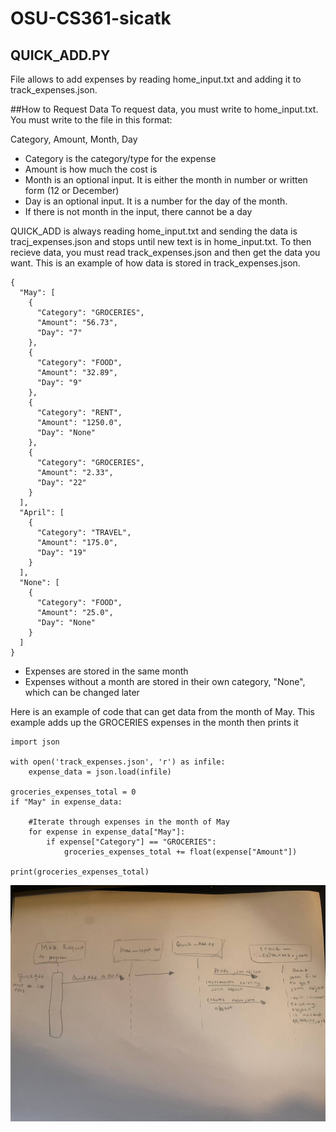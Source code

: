 # OSU-CS361-sicatk
## QUICK_ADD.PY
File allows to add expenses by reading home_input.txt and adding it to track_expenses.json.

##How to Request Data
To request data, you must write to home_input.txt. You must write to the file in this format:

Category, Amount, Month, Day

- Category is the category/type for the expense
- Amount is how much the cost is
- Month is an optional input. It is either the month in number or written form (12 or December)
- Day is an optional input. It is a number for the day of the month.
- If there is not month in the input, there cannot be a day

QUICK_ADD is always reading home_input.txt and sending the data is tracj_expenses.json and stops until new text is in home_input.txt. To
then recieve data, you must read track_expenses.json and then get the data you want. This is an example of how data is stored in 
track_expenses.json.
```
{
  "May": [
    {
      "Category": "GROCERIES",
      "Amount": "56.73",
      "Day": "7"
    },
    {
      "Category": "FOOD",
      "Amount": "32.89",
      "Day": "9"
    },
    {
      "Category": "RENT",
      "Amount": "1250.0",
      "Day": "None"
    },
    {
      "Category": "GROCERIES",
      "Amount": "2.33",
      "Day": "22"
    }
  ],
  "April": [
    {
      "Category": "TRAVEL",
      "Amount": "175.0",
      "Day": "19"
    }
  ],
  "None": [
    {
      "Category": "FOOD",
      "Amount": "25.0",
      "Day": "None"
    }
  ]
}
```
- Expenses are stored in the same month
- Expenses without a month are stored in their own category, "None", which can be changed later

Here is an example of code that can get data from the month of May. This example adds up the GROCERIES expenses in the month
then prints it
```
import json

with open('track_expenses.json', 'r') as infile:
    expense_data = json.load(infile)

groceries_expenses_total = 0
if "May" in expense_data:
    
    #Iterate through expenses in the month of May
    for expense in expense_data["May"]:
        if expense["Category"] == "GROCERIES":
            groceries_expenses_total += float(expense["Amount"])

print(groceries_expenses_total)
```

![Alt text](https://github.com/ksicat503/OSU-CS361-sicatk/blob/main/readme%20uml.jpeg)
